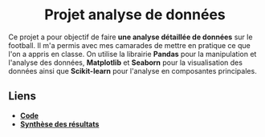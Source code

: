 <h1 align="center">Projet analyse de données</h1>

Ce projet a pour objectif de faire <b>une analyse détaillée de données</b> sur le football. Il m'a permis avec mes camarades de mettre en pratique ce que l'on a appris en classe. On utilise la librairie <b>Pandas</b> pour la manipulation et l'analyse des données, <b>Matplotlib</b> et <b>Seaborn</b> pour la visualisation des données ainsi que <b>Scikit-learn</b> pour l'analyse en composantes principales. <p/>

## Liens 

*  [**Code**](https://github.com/marcberret/project_football_data_analysis/blob/main/main.ipynb)
* [**Synthèse des résultats**](https://github.com/marcberret/project_football_data_analysis/blob/main/rapport.pdf)
